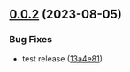 ## [0.0.2](https://github.com/sriramsundhar/node-sample/compare/v0.0.1...v0.0.2) (2023-08-05)


### Bug Fixes

* test release ([13a4e81](https://github.com/sriramsundhar/node-sample/commit/13a4e8120c5fef1cdde68dde19df624e13796a4d))

